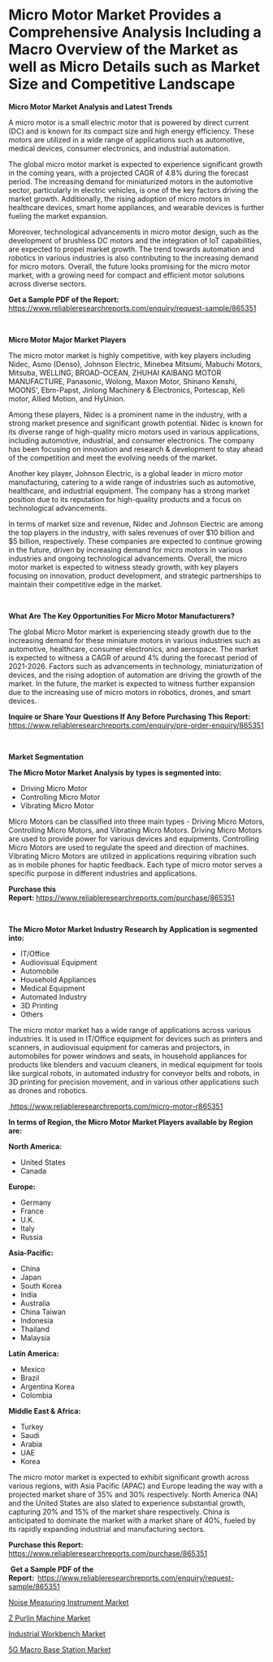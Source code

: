 <p><h1>Micro Motor Market Provides a Comprehensive Analysis Including a Macro Overview of the Market as well as Micro Details such as Market Size and Competitive Landscape</h1></p><p><strong>Micro Motor Market Analysis and Latest Trends</strong></p>
<p><p>A micro motor is a small electric motor that is powered by direct current (DC) and is known for its compact size and high energy efficiency. These motors are utilized in a wide range of applications such as automotive, medical devices, consumer electronics, and industrial automation.</p><p>The global micro motor market is expected to experience significant growth in the coming years, with a projected CAGR of 4.8% during the forecast period. The increasing demand for miniaturized motors in the automotive sector, particularly in electric vehicles, is one of the key factors driving the market growth. Additionally, the rising adoption of micro motors in healthcare devices, smart home appliances, and wearable devices is further fueling the market expansion.</p><p>Moreover, technological advancements in micro motor design, such as the development of brushless DC motors and the integration of IoT capabilities, are expected to propel market growth. The trend towards automation and robotics in various industries is also contributing to the increasing demand for micro motors. Overall, the future looks promising for the micro motor market, with a growing need for compact and efficient motor solutions across diverse sectors.</p></p>
<p><strong>Get a Sample PDF of the Report:&nbsp;</strong> <a href="https://www.reliableresearchreports.com/enquiry/request-sample/865351">https://www.reliableresearchreports.com/enquiry/request-sample/865351</a></p>
<p>&nbsp;</p>
<p><strong>Micro Motor Major Market Players</strong></p>
<p><p>The micro motor market is highly competitive, with key players including Nidec, Asmo (Denso), Johnson Electric, Minebea Mitsumi, Mabuchi Motors, Mitsuba, WELLING, BROAD-OCEAN, ZHUHAI KAIBANG MOTOR MANUFACTURE, Panasonic, Wolong, Maxon Motor, Shinano Kenshi, MOONS', Ebm-Papst, Jinlong Machinery & Electronics, Portescap, Keli motor, Allied Motion, and HyUnion. </p><p>Among these players, Nidec is a prominent name in the industry, with a strong market presence and significant growth potential. Nidec is known for its diverse range of high-quality micro motors used in various applications, including automotive, industrial, and consumer electronics. The company has been focusing on innovation and research & development to stay ahead of the competition and meet the evolving needs of the market.</p><p>Another key player, Johnson Electric, is a global leader in micro motor manufacturing, catering to a wide range of industries such as automotive, healthcare, and industrial equipment. The company has a strong market position due to its reputation for high-quality products and a focus on technological advancements.</p><p>In terms of market size and revenue, Nidec and Johnson Electric are among the top players in the industry, with sales revenues of over $10 billion and $5 billion, respectively. These companies are expected to continue growing in the future, driven by increasing demand for micro motors in various industries and ongoing technological advancements. Overall, the micro motor market is expected to witness steady growth, with key players focusing on innovation, product development, and strategic partnerships to maintain their competitive edge in the market.</p></p>
<p>&nbsp;</p>
<p><strong>What Are The Key Opportunities For Micro Motor Manufacturers?</strong></p>
<p><p>The global Micro Motor market is experiencing steady growth due to the increasing demand for these miniature motors in various industries such as automotive, healthcare, consumer electronics, and aerospace. The market is expected to witness a CAGR of around 4% during the forecast period of 2021-2026. Factors such as advancements in technology, miniaturization of devices, and the rising adoption of automation are driving the growth of the market. In the future, the market is expected to witness further expansion due to the increasing use of micro motors in robotics, drones, and smart devices.</p></p>
<p><strong>Inquire or Share Your Questions If Any Before Purchasing This Report:</strong> <a href="https://www.reliableresearchreports.com/enquiry/pre-order-enquiry/865351">https://www.reliableresearchreports.com/enquiry/pre-order-enquiry/865351</a></p>
<p>&nbsp;</p>
<p><strong>Market Segmentation</strong></p>
<p><strong>The Micro Motor Market Analysis by types is segmented into:</strong></p>
<p><ul><li>Driving Micro Motor</li><li>Controlling Micro Motor</li><li>Vibrating Micro Motor</li></ul></p>
<p><p>Micro Motors can be classified into three main types - Driving Micro Motors, Controlling Micro Motors, and Vibrating Micro Motors. Driving Micro Motors are used to provide power for various devices and equipments. Controlling Micro Motors are used to regulate the speed and direction of machines. Vibrating Micro Motors are utilized in applications requiring vibration such as in mobile phones for haptic feedback. Each type of micro motor serves a specific purpose in different industries and applications.</p></p>
<p><strong>Purchase this Report:&nbsp;</strong><a href="https://www.reliableresearchreports.com/purchase/865351">https://www.reliableresearchreports.com/purchase/865351</a></p>
<p>&nbsp;</p>
<p><strong>The Micro Motor Market Industry Research by Application is segmented into:</strong></p>
<p><ul><li>IT/Office</li><li>Audiovisual Equipment</li><li>Automobile</li><li>Household Appliances</li><li>Medical Equipment</li><li>Automated Industry</li><li>3D Printing</li><li>Others</li></ul></p>
<p><p>The micro motor market has a wide range of applications across various industries. It is used in IT/Office equipment for devices such as printers and scanners, in audiovisual equipment for cameras and projectors, in automobiles for power windows and seats, in household appliances for products like blenders and vacuum cleaners, in medical equipment for tools like surgical robots, in automated industry for conveyor belts and robots, in 3D printing for precision movement, and in various other applications such as drones and robotics.</p></p>
<p><a href="https://www.reliableresearchreports.com/micro-motor-r865351">&nbsp;https://www.reliableresearchreports.com/micro-motor-r865351</a></p>
<p><strong>In terms of Region, the Micro Motor Market Players available by Region are:</strong></p>
<p>
    <p> <strong> North America: </strong>
        <ul>
            <li>United States</li>
            <li>Canada</li>
        </ul>
        </p> 
    <p> <strong> Europe: </strong>
        <ul>
            <li>Germany</li>
            <li>France</li>
            <li>U.K.</li>
            <li>Italy</li>
            <li>Russia</li>
        </ul>
        </p> 
    <p> <strong> Asia-Pacific: </strong>
        <ul>
            <li>China</li>
            <li>Japan</li>
            <li>South Korea</li>
            <li>India</li>
            <li>Australia</li>
            <li>China Taiwan</li>
            <li>Indonesia</li>
            <li>Thailand</li>
            <li>Malaysia</li>
        </ul>
        </p> 
    <p> <strong> Latin America: </strong>
        <ul>
            <li>Mexico</li>
            <li>Brazil</li>
            <li>Argentina Korea</li>
            <li>Colombia</li>
        </ul>
        </p> 
    <p> <strong> Middle East & Africa: </strong>
        <ul>
            <li>Turkey</li>
            <li>Saudi</li>
            <li>Arabia</li>
            <li>UAE</li>
            <li>Korea</li>
        </ul>
    </p>
    </p>
<p><p>The micro motor market is expected to exhibit significant growth across various regions, with Asia Pacific (APAC) and Europe leading the way with a projected market share of 35% and 30% respectively. North America (NA) and the United States are also slated to experience substantial growth, capturing 20% and 15% of the market share respectively. China is anticipated to dominate the market with a market share of 40%, fueled by its rapidly expanding industrial and manufacturing sectors.</p></p>
<p><strong>Purchase this Report: </strong><a href="https://www.reliableresearchreports.com/purchase/865351">https://www.reliableresearchreports.com/purchase/865351</a></p>
<p>&nbsp;<strong>Get a Sample PDF of the Report:&nbsp;&nbsp;</strong><a href="https://www.reliableresearchreports.com/enquiry/request-sample/865351">https://www.reliableresearchreports.com/enquiry/request-sample/865351</a></p>
<p><strong></strong></p>
<p><p><a href="https://www.linkedin.com/pulse/noise-measuring-instrument-market-report-reveals-latest-trends-8lfpe?trackingId=yG8TxJFt7dpQIiicd1SZ8w%3D%3D">Noise Measuring Instrument Market</a></p><p><a href="https://github.com/edytherolanlouisejk1miz0wig/Market-Research-Report-List-2/blob/main/z-purlin-machine-market.md">Z Purlin Machine Market</a></p><p><a href="https://github.com/RoccoManning/Market-Research-Report-List-4/blob/main/industrial-workbench-market.md">Industrial Workbench Market</a></p><p><a href="https://www.linkedin.com/pulse/5g-macro-base-station-market-report-reveals-latest-trends-growth-pwjme?trackingId=44L1qCxFDjf7%2BXczjz3e3A%3D%3D">5G Macro Base Station Market</a></p></p>